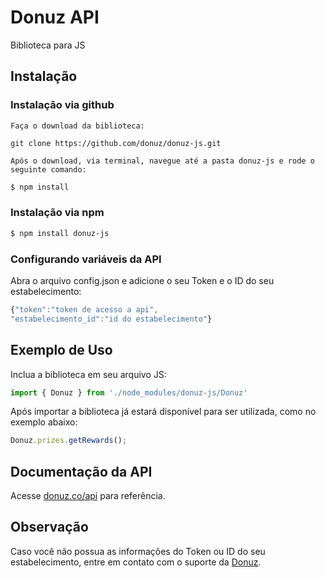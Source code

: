 # Donuz API
Biblioteca para JS

## Instalação
### Instalação via github
    Faça o download da biblioteca:

~~~
git clone https://github.com/donuz/donuz-js.git
~~~

    Após o download, via terminal, navegue até a pasta donuz-js e rode o seguinte comando: 

```bash
$ npm install
```
### Instalação via npm 
```bash
$ npm install donuz-js
```


### Configurando variáveis da API

Abra o arquivo config.json e adicione o seu Token e o ID do seu estabelecimento:

```js
{"token":"token de acesso a api",
"estabelecimento_id":"id do estabelecimento"}
```


## Exemplo de Uso

Inclua a biblioteca em seu arquivo JS:

```js
import { Donuz } from './node_modules/donuz-js/Donuz'
```

Após importar a biblioteca já estará disponível para ser utilizada, como no exemplo abaixo:

```js
Donuz.prizes.getRewards();
```

## Documentação da API

Acesse [donuz.co/api](http://donuz.co/api) para referência.

## Observação

Caso você não possua as informações do Token ou ID do seu estabelecimento, entre em contato com o suporte da [Donuz](http://www.donuz.com.br/).
